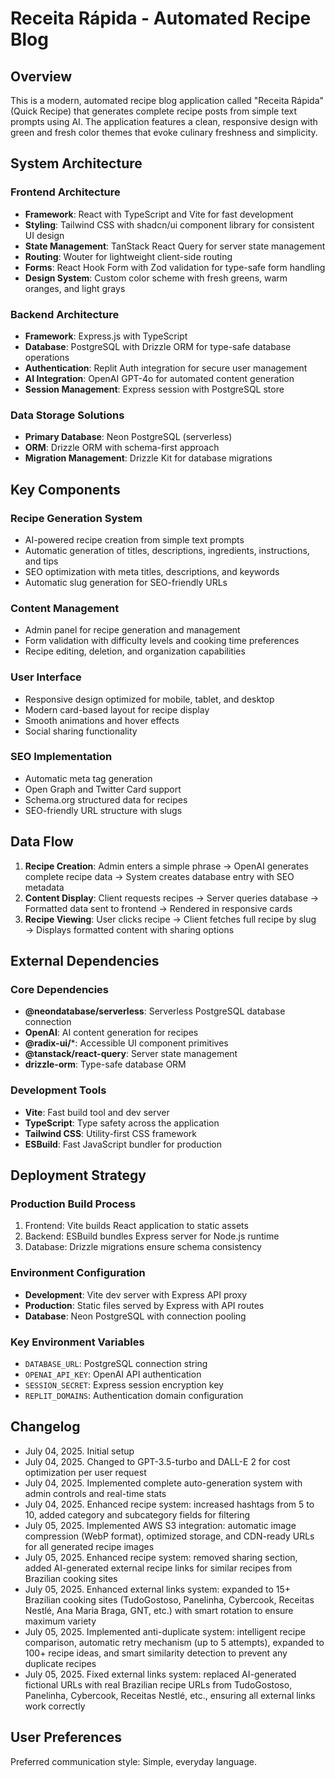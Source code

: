 # Receita Rápida - Automated Recipe Blog

## Overview

This is a modern, automated recipe blog application called "Receita Rápida" (Quick Recipe) that generates complete recipe posts from simple text prompts using AI. The application features a clean, responsive design with green and fresh color themes that evoke culinary freshness and simplicity.

## System Architecture

### Frontend Architecture
- **Framework**: React with TypeScript and Vite for fast development
- **Styling**: Tailwind CSS with shadcn/ui component library for consistent UI design
- **State Management**: TanStack React Query for server state management
- **Routing**: Wouter for lightweight client-side routing
- **Forms**: React Hook Form with Zod validation for type-safe form handling
- **Design System**: Custom color scheme with fresh greens, warm oranges, and light grays

### Backend Architecture
- **Framework**: Express.js with TypeScript
- **Database**: PostgreSQL with Drizzle ORM for type-safe database operations
- **Authentication**: Replit Auth integration for secure user management
- **AI Integration**: OpenAI GPT-4o for automated content generation
- **Session Management**: Express session with PostgreSQL store

### Data Storage Solutions
- **Primary Database**: Neon PostgreSQL (serverless)
- **ORM**: Drizzle ORM with schema-first approach
- **Migration Management**: Drizzle Kit for database migrations

## Key Components

### Recipe Generation System
- AI-powered recipe creation from simple text prompts
- Automatic generation of titles, descriptions, ingredients, instructions, and tips
- SEO optimization with meta titles, descriptions, and keywords
- Automatic slug generation for SEO-friendly URLs

### Content Management
- Admin panel for recipe generation and management
- Form validation with difficulty levels and cooking time preferences
- Recipe editing, deletion, and organization capabilities

### User Interface
- Responsive design optimized for mobile, tablet, and desktop
- Modern card-based layout for recipe display
- Smooth animations and hover effects
- Social sharing functionality

### SEO Implementation
- Automatic meta tag generation
- Open Graph and Twitter Card support
- Schema.org structured data for recipes
- SEO-friendly URL structure with slugs

## Data Flow

1. **Recipe Creation**: Admin enters a simple phrase → OpenAI generates complete recipe data → System creates database entry with SEO metadata
2. **Content Display**: Client requests recipes → Server queries database → Formatted data sent to frontend → Rendered in responsive cards
3. **Recipe Viewing**: User clicks recipe → Client fetches full recipe by slug → Displays formatted content with sharing options

## External Dependencies

### Core Dependencies
- **@neondatabase/serverless**: Serverless PostgreSQL database connection
- **OpenAI**: AI content generation for recipes
- **@radix-ui/***: Accessible UI component primitives
- **@tanstack/react-query**: Server state management
- **drizzle-orm**: Type-safe database ORM

### Development Tools
- **Vite**: Fast build tool and dev server
- **TypeScript**: Type safety across the application
- **Tailwind CSS**: Utility-first CSS framework
- **ESBuild**: Fast JavaScript bundler for production

## Deployment Strategy

### Production Build Process
1. Frontend: Vite builds React application to static assets
2. Backend: ESBuild bundles Express server for Node.js runtime
3. Database: Drizzle migrations ensure schema consistency

### Environment Configuration
- **Development**: Vite dev server with Express API proxy
- **Production**: Static files served by Express with API routes
- **Database**: Neon PostgreSQL with connection pooling

### Key Environment Variables
- `DATABASE_URL`: PostgreSQL connection string
- `OPENAI_API_KEY`: OpenAI API authentication
- `SESSION_SECRET`: Express session encryption key
- `REPLIT_DOMAINS`: Authentication domain configuration

## Changelog
- July 04, 2025. Initial setup
- July 04, 2025. Changed to GPT-3.5-turbo and DALL-E 2 for cost optimization per user request
- July 04, 2025. Implemented complete auto-generation system with admin controls and real-time stats
- July 04, 2025. Enhanced recipe system: increased hashtags from 5 to 10, added category and subcategory fields for filtering
- July 05, 2025. Implemented AWS S3 integration: automatic image compression (WebP format), optimized storage, and CDN-ready URLs for all generated recipe images
- July 05, 2025. Enhanced recipe system: removed sharing section, added AI-generated external recipe links for similar recipes from Brazilian cooking sites
- July 05, 2025. Enhanced external links system: expanded to 15+ Brazilian cooking sites (TudoGostoso, Panelinha, Cybercook, Receitas Nestlé, Ana Maria Braga, GNT, etc.) with smart rotation to ensure maximum variety
- July 05, 2025. Implemented anti-duplicate system: intelligent recipe comparison, automatic retry mechanism (up to 5 attempts), expanded to 100+ recipe ideas, and smart similarity detection to prevent any duplicate recipes
- July 05, 2025. Fixed external links system: replaced AI-generated fictional URLs with real Brazilian recipe URLs from TudoGostoso, Panelinha, Cybercook, Receitas Nestlé, etc., ensuring all external links work correctly

## User Preferences

Preferred communication style: Simple, everyday language.